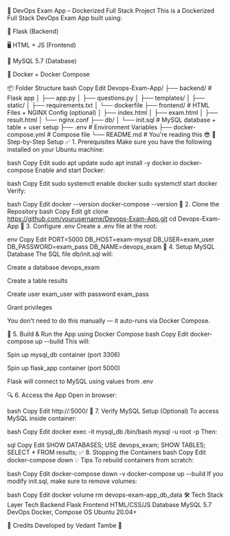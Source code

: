 📘 DevOps Exam App – Dockerized Full Stack Project
This is a Dockerized Full Stack DevOps Exam App built using:

🐍 Flask (Backend)

🖥 HTML + JS (Frontend)

🐬 MySQL 5.7 (Database)

🐳 Docker + Docker Compose

📦 Folder Structure
bash
Copy
Edit
Devops-Exam-App/
├── backend/               # Flask app
│   ├── app.py
│   ├── questions.py
│   ├── templates/
│   ├── static/
│   ├── requirements.txt
│   └── dockerfile
├── frontend/              # HTML Files + NGINX Config (optional)
│   ├── index.html
│   ├── exam.html
│   ├── result.html
│   └── nginx.conf
├── db/
│   └── init.sql           # MySQL database + table + user setup
├── .env                   # Environment Variables
├── docker-compose.yml     # Compose file
└── README.md              # You're reading this 😎
🚀 Step-by-Step Setup
✅ 1. Prerequisites
Make sure you have the following installed on your Ubuntu machine:

bash
Copy
Edit
sudo apt update
sudo apt install -y docker.io docker-compose
Enable and start Docker:

bash
Copy
Edit
sudo systemctl enable docker
sudo systemctl start docker
Verify:

bash
Copy
Edit
docker --version
docker-compose --version
📁 2. Clone the Repository
bash
Copy
Edit
git clone https://github.com/yourusername/Devops-Exam-App.git
cd Devops-Exam-App
🔐 3. Configure .env
Create a .env file at the root:

env
Copy
Edit
PORT=5000
DB_HOST=exam-mysql
DB_USER=exam_user
DB_PASSWORD=exam_pass
DB_NAME=devops_exam
🐬 4. Setup MySQL Database
The SQL file db/init.sql will:

Create a database devops_exam

Create a table results

Create user exam_user with password exam_pass

Grant privileges

You don't need to do this manually — it auto-runs via Docker Compose.

🐳 5. Build & Run the App using Docker Compose
bash
Copy
Edit
docker-compose up --build
This will:

Spin up mysql_db container (port 3306)

Spin up flask_app container (port 5000)

Flask will connect to MySQL using values from .env

🔍 6. Access the App
Open in browser:

bash
Copy
Edit
http://<your-ec2-public-ip>:5000/
🧪 7. Verify MySQL Setup (Optional)
To access MySQL inside container:

bash
Copy
Edit
docker exec -it mysql_db /bin/bash
mysql -u root -p
Then:

sql
Copy
Edit
SHOW DATABASES;
USE devops_exam;
SHOW TABLES;
SELECT * FROM results;
✅ 8. Stopping the Containers
bash
Copy
Edit
docker-compose down
💡 Tips
To rebuild containers from scratch:

bash
Copy
Edit
docker-compose down -v
docker-compose up --build
If you modify init.sql, make sure to remove volumes:

bash
Copy
Edit
docker volume rm devops-exam-app_db_data
🛠 Tech Stack
Layer	Tech
Backend	Flask
Frontend	HTML/CSS/JS
Database	MySQL 5.7
DevOps	Docker, Compose
OS	Ubuntu 20.04+

🙌 Credits
Developed by Vedant Tambe 🚀
